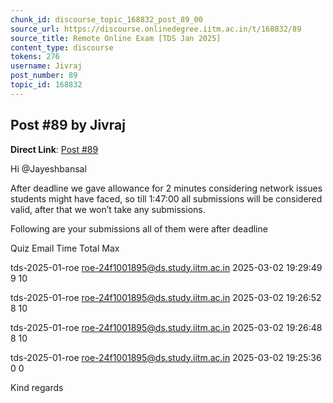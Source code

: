 ```yaml
---
chunk_id: discourse_topic_168832_post_89_00
source_url: https://discourse.onlinedegree.iitm.ac.in/t/168832/89
source_title: Remote Online Exam [TDS Jan 2025]
content_type: discourse
tokens: 276
username: Jivraj
post_number: 89
topic_id: 168832
---
```


## Post #89 by Jivraj

**Direct Link**: [Post #89](https://discourse.onlinedegree.iitm.ac.in/t/168832/89)

Hi @Jayeshbansal

After deadline we gave allowance for 2 minutes considering network issues students might have faced, so till 1:47:00 all submissions will be considered valid, after that we won’t take any submissions.

Following are your submissions all of them were after deadline

Quiz
Email
Time
Total
Max

tds-2025-01-roe
roe-24f1001895@ds.study.iitm.ac.in
2025-03-02 19:29:49
9
10

tds-2025-01-roe
roe-24f1001895@ds.study.iitm.ac.in
2025-03-02 19:26:52
8
10

tds-2025-01-roe
roe-24f1001895@ds.study.iitm.ac.in
2025-03-02 19:26:48
8
10

tds-2025-01-roe
roe-24f1001895@ds.study.iitm.ac.in
2025-03-02 19:25:36
0
0

Kind regards

